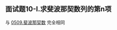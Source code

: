 <script src="https://cdn.bootcss.com/mathjax/2.7.7/MathJax.js?config=TeX-AMS-MML_HTMLorMML"></script>

## 面试题10-I.求斐波那契数列的第n项

与 [0509.斐波那契数](../leetcode/maths/0509.斐波那契数.md) 完全相同
